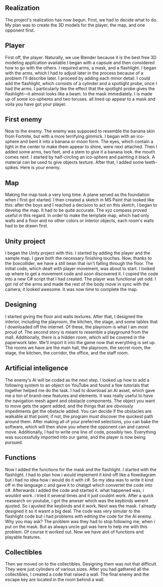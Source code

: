 ## Realization

The project's realization has now begun. First, we had to decide what to do. My plan was to create the 3D models for the player, the map, and one opponent first. 

## Player
First off, the player.
Naturally, we use Blender because it is the best free 3D modeling application available.I began with a capsule and then considered how to go with the others. I required arms, a mask, and a flashlight. I began with the arms, which I had to adjust later in the process because of a problem I'll describe later. I proceed by adding each minor detail. I could add the flashlight, which consists of a cylinder and a spotlight probe, once I had the arms. I particularly like the effect that the spotlight probe gives the flashlight—it almost looks like a beam. to the mask immediately. I is made up of some ico-spheres and two toruses. all lined up appear to a mask and voila you have got your player.

## First enemy
Now to the enemy.
The enemy was supposed to resemble the banana skin from Fortnite, but with a more terrifying gimmick. I began with an ico-sphere and bent it into a banana or moon form. The eyes, which contain a light in the center to make them appear to shine, were next attached. Then I added some arms, two feet, and a stem to give it a banana look. the mouth comes next. I started by half-circling an ico-sphere and painting it black. A material can be used to give objects texture. After that, I added some teeth-spikes. Here is your enemy.

## Map
Making the map took a very long time.
A plane served as the foundation when I first got started. I then created a sketch in MS Paint that looked like this: after the boys and I reached a decision to act on this sketch, I began to develop the map. It had to be quite accurate. The xyz compass proved useful in this regard. In order to make the template map, which had only walls and a floor and no other colors or interior objects, each room's walls had to be drawn first. 

## Unity project
I began the Unity project with this.
I started by adding the player and the sample map. I gave both the necessary finishing touches. Now, thanks to the boxcollider, we have a still bean that isn't falling through the floor. The initial code, which dealt with player movement, was about to start. I looked up where to get a movement code and soon discovered it. I copied the code into a new C# script that I had created. The player was functional yet odd. I got rid of the arms and made the rest of the body move in sync with the camera; it looked awesome. It was now time to complete the map.

## Designing
I started giving the floor and walls textures. After that, I designed the interior, including the playroom, the kitchen, the stage, and some tables that I downloaded off the internet. Of these, the playroom is what I am most proud of. The second story is meant to resemble a playground from the mall. Additionally, there is a hidden room, which will be covered in the paperwork later. We'll import it into the game now that everything is set up. The rooms we have are the main hall, the playroom, the secret room, the stage, the kitchen, the corridor, the office, and the staff room.

## Artificial inteligence
The enemy's AI will be coded as the next step.
I looked up how to add a following system to an object on YouTube and found a few tutorials that together helped me do the task. I had to download an AI asset, which gave me a ton of brand-new features and elements. It was really useful to have the navigation mesh agent and obstacle components. The object you want to move gets the agent added, and the things that are obviously impediments get the obstacle added. You can decide if the obstacles are walkable at that point; if not, the program must discover the quickest path around them. After making all of your preferred selections, you can bake the software, which will then show you where the opponent can and cannot move. Additionally, I had to write one line of code, possibly two. Everything was successfully imported into our game, and the player is now being pursued.

## Functions
Now I added the functions for the mask and the flashlight.
I started with the flashlight. I had to plan how i would implement it kind off like a flowdiagram but i had no idea how i would do it with c#. So my idea was to write it kind off in the language c and gave it to chatgpt which convertet the code into c#. Afterwards i added the code and started it. what happened was, i wouldnt work. i tried it several times and it just couldnt work. After a quick reasearch on youtube, i got the anwser which was the keybinds werent ajusted. So i ajusted the keybinds and it work. Next was the mask. I already designed it so it wasnt a big deal. The code was very simular to the flashlight code but i had problems with editing the code for the AI enemy. Why you may ask? The problem was they had to stop following me, when i put on the mask. But as always uncle gpt was here to help me with this problem. Of course it worked out. Now we have alot of functions and playable features.

## Collectibles
Then we moved on to the collectibles. 
Designing them was not that difficult. They were just cylinders of various sizes. After you had gathered all the collectibles, I created a code that raised a wall. The final enemy and the escape key are located in the room behind a wall.
